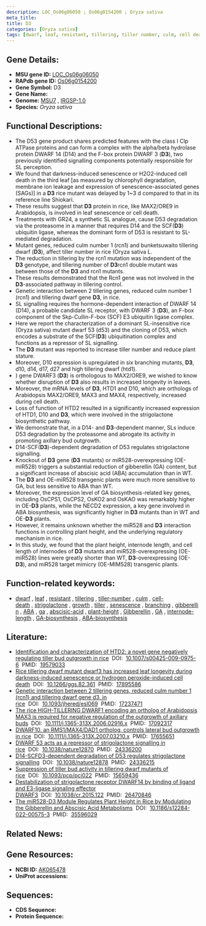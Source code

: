 ```yaml
---
description: LOC_Os06g06050 ; Os06g0154200 ; Oryza sativa
meta_title:
title: D3
categories: [Oryza sativa]
tags: [dwarf, leaf, resistant, tillering, tiller number, culm, cell death, strigolactone, growth, tiller, senescence, branching, gibberellin, ABA, ga, abscisic acid, plant height, Gibberellin, GA, internode length,  ga , GA biosynthesis,  ABA , ABA biosynthesis]
---
```


## Gene Details:
- **MSU gene ID:** [LOC_Os06g06050](http://rice.uga.edu/cgi-bin/ORF_infopage.cgi?orf=LOC_Os06g06050)  
- **RAPdb gene ID:** [Os06g0154200](https://rapdb.dna.affrc.go.jp/locus/?name=Os06g0154200)  
- **Gene Symbol:** D3
- **Gene Name:**
- **Genome:**  [MSU7](http://rice.uga.edu/)&nbsp;,&nbsp;[IRGSP-1.0](https://rapdb.dna.affrc.go.jp/download/irgsp1.html)
- **Species:** *Oryza sativa*

## Functional Descriptions:
   - The D53 gene product shares predicted features with the class I Clp ATPase proteins and can form a complex with the alpha/beta hydrolase protein DWARF 14 (D14) and the F-box protein DWARF 3 (**D3**), two previously identified signalling components potentially responsible for SL perception.
   - We found that darkness-induced senescence or H2O2-induced cell death in the third leaf [as measured by chlorophyll degradation, membrane ion leakage and expression of senescence-associated genes (SAGs)] in a **D3** rice mutant was delayed by 1~3 d compared to that in its reference line Shiokari.
   - These results suggest that **D3** protein in rice, like MAX2/ORE9 in Arabidopsis, is involved in leaf senescence or cell death.
   - Treatments with GR24, a synthetic SL analogue, cause D53 degradation via the proteasome in a manner that requires D14 and the SCF(**D3**) ubiquitin ligase, whereas the dominant form of D53 is resistant to SL-mediated degradation.
   - Mutant genes, reduced culm number 1 (rcn1) and bunketsuwaito tillering dwarf (**D3**), affect tiller number in rice (Oryza sativa L.
   - The reduction in tillering by the rcn1 mutation was independent of the **D3** genotype, and tillering number of **D3**rcn1 double mutant was between those of the **D3** and rcn1 mutants.
   - These results demonstrated that the Rcn1 gene was not involved in the **D3**-associated pathway in tillering control.
   - Genetic interaction between 2 tillering genes, reduced culm number 1 (rcn1) and tillering dwarf gene **D3**, in rice.
   - SL signalling requires the hormone-dependent interaction of DWARF 14 (D14), a probable candidate SL receptor, with DWARF 3 (**D3**), an F-box component of the Skp-Cullin-F-box (SCF) E3 ubiquitin ligase complex.
   - Here we report the characterization of a dominant SL-insensitive rice (Oryza sativa) mutant dwarf 53 (d53) and the cloning of D53, which encodes a substrate of the SCF(**D3**) ubiquitination complex and functions as a repressor of SL signalling.
   - The **D3** mutant was reported to increase tiller number and reduce plant stature.
   - Moreover, D10 expression is upregulated in six branching mutants, **D3**, d10, d14, d17, d27 and high tillering dwarf (htd1).
   - ) gene DWARF3 (**D3**) is orthologous to MAX2/ORE9, we wished to know whether disruption of **D3** also results in increased longevity in leaves.
   - Moreover, the mRNA levels of **D3**, HTD1 and D10, which are orthologs of Arabidopsis MAX2/ORE9, MAX3 and MAX4, respectively, increased during cell death.
   - Loss of function of HTD2 resulted in a significantly increased expression of HTD1, D10 and **D3**, which were involved in the strigolactone biosynthetic pathway.
   - We demonstrate that, in a D14- and **D3**-dependent manner, SLs induce D53 degradation by the proteasome and abrogate its activity in promoting axillary bud outgrowth.
   - D14-SCF(**D3**)-dependent degradation of D53 regulates strigolactone signalling.
   - Knockout of **D3** gene (**D3** mutants) or miR528-overexpressing (OE-miR528) triggers a substantial reduction of gibberellin (GA) content, but a significant increase of abscisic acid (ABA) accumulation than in WT.
   - The **D3** and OE-miR528 transgenic plants were much more sensitive to GA, but less sensitive to ABA than WT.
   - Moreover, the expression level of GA biosynthesis-related key genes, including OsCPS1, OsCPS2, OsKO2 and OsKAO was remarkably higher in OE-**D3** plants, while the NECD2 expression, a key gene involved in ABA biosynthesis, was significantly higher in **D3** mutants than in WT and OE-**D3** plants.
   - However, it remains unknown whether the miR528 and **D3** interaction functions in controlling plant height, and the underlying regulatory mechanism in rice.
   - In this study, we found that the plant height, internode length, and cell length of internodes of **D3** mutants and miR528-overexpressing (OE-miR528) lines were greatly shorter than WT, **D3**-overexpressing (OE-**D3**), and miR528 target mimicry (OE-MIM528) transgenic plants.

## Function-related keywords:
   - [dwarf](/tags/dwarf/)&nbsp;,&nbsp;[leaf](/tags/leaf/)&nbsp;,&nbsp;[resistant](/tags/resistant/)&nbsp;,&nbsp;[tillering](/tags/tillering/)&nbsp;,&nbsp;[tiller-number](/tags/tiller-number/)&nbsp;,&nbsp;[culm](/tags/culm/)&nbsp;,&nbsp;[cell-death](/tags/cell-death/)&nbsp;,&nbsp;[strigolactone](/tags/strigolactone/)&nbsp;,&nbsp;[growth](/tags/growth/)&nbsp;,&nbsp;[tiller](/tags/tiller/)&nbsp;,&nbsp;[senescence](/tags/senescence/)&nbsp;,&nbsp;[branching](/tags/branching/)&nbsp;,&nbsp;[gibberellin](/tags/gibberellin/)&nbsp;,&nbsp;[ABA](/tags/ABA/)&nbsp;,&nbsp;[ga](/tags/ga/)&nbsp;,&nbsp;[abscisic-acid](/tags/abscisic-acid/)&nbsp;,&nbsp;[plant-height](/tags/plant-height/)&nbsp;,&nbsp;[Gibberellin](/tags/Gibberellin/)&nbsp;,&nbsp;[GA](/tags/GA/)&nbsp;,&nbsp;[internode-length](/tags/internode-length/)&nbsp;,&nbsp;[GA-biosynthesis](/tags/GA-biosynthesis/)&nbsp;,&nbsp;[ABA-biosynthesis](/tags/ABA-biosynthesis/)

## Literature:
   - [Identification and characterization of HTD2: a novel gene negatively regulating tiller bud outgrowth in rice](https://www.doi.org/10.1007/s00425-009-0975-6)&nbsp;&nbsp;DOI:&nbsp;&nbsp;[10.1007/s00425-009-0975-6](https://www.doi.org/10.1007/s00425-009-0975-6)&nbsp;&nbsp;PMID:&nbsp;&nbsp;[19579033](https://pubmed.ncbi.nlm.nih.gov/19579033/)
   - [Rice tillering dwarf mutant dwarf3 has increased leaf longevity during darkness-induced senescence or hydrogen peroxide-induced cell death](https://www.doi.org/10.1266/ggs.82.361)&nbsp;&nbsp;DOI:&nbsp;&nbsp;[10.1266/ggs.82.361](https://www.doi.org/10.1266/ggs.82.361)&nbsp;&nbsp;PMID:&nbsp;&nbsp;[17895586](https://pubmed.ncbi.nlm.nih.gov/17895586/)
   - [Genetic interaction between 2 tillering genes, reduced culm number 1 (rcn1) and tillering dwarf gene d3, in rice](https://www.doi.org/10.1093/jhered/esl069)&nbsp;&nbsp;DOI:&nbsp;&nbsp;[10.1093/jhered/esl069](https://www.doi.org/10.1093/jhered/esl069)&nbsp;&nbsp;PMID:&nbsp;&nbsp;[17237471](https://pubmed.ncbi.nlm.nih.gov/17237471/)
   - [The rice HIGH-TILLERING DWARF1 encoding an ortholog of Arabidopsis MAX3 is required for negative regulation of the outgrowth of axillary buds](https://www.doi.org/10.1111/j.1365-313X.2006.02916.x)&nbsp;&nbsp;DOI:&nbsp;&nbsp;[10.1111/j.1365-313X.2006.02916.x](https://www.doi.org/10.1111/j.1365-313X.2006.02916.x)&nbsp;&nbsp;PMID:&nbsp;&nbsp;[17092317](https://pubmed.ncbi.nlm.nih.gov/17092317/)
   - [DWARF10, an RMS1/MAX4/DAD1 ortholog, controls lateral bud outgrowth in rice](https://www.doi.org/10.1111/j.1365-313X.2007.03210.x)&nbsp;&nbsp;DOI:&nbsp;&nbsp;[10.1111/j.1365-313X.2007.03210.x](https://www.doi.org/10.1111/j.1365-313X.2007.03210.x)&nbsp;&nbsp;PMID:&nbsp;&nbsp;[17655651](https://pubmed.ncbi.nlm.nih.gov/17655651/)
   - [DWARF 53 acts as a repressor of strigolactone signalling in rice](https://www.doi.org/10.1038/nature12870)&nbsp;&nbsp;DOI:&nbsp;&nbsp;[10.1038/nature12870](https://www.doi.org/10.1038/nature12870)&nbsp;&nbsp;PMID:&nbsp;&nbsp;[24336200](https://pubmed.ncbi.nlm.nih.gov/24336200/)
   - [D14-SCFD3-dependent degradation of D53 regulates strigolactone signalling](https://www.doi.org/10.1038/nature12878)&nbsp;&nbsp;DOI:&nbsp;&nbsp;[10.1038/nature12878](https://www.doi.org/10.1038/nature12878)&nbsp;&nbsp;PMID:&nbsp;&nbsp;[24336215](https://pubmed.ncbi.nlm.nih.gov/24336215/)
   - [Suppression of tiller bud activity in tillering dwarf mutants of rice](https://www.doi.org/10.1093/pcp/pci022)&nbsp;&nbsp;DOI:&nbsp;&nbsp;[10.1093/pcp/pci022](https://www.doi.org/10.1093/pcp/pci022)&nbsp;&nbsp;PMID:&nbsp;&nbsp;[15659436](https://pubmed.ncbi.nlm.nih.gov/15659436/)
   - [Destabilization of strigolactone receptor DWARF14 by binding of ligand and E3-ligase signaling effector DWARF3](https://www.doi.org/10.1038/cr.2015.122)&nbsp;&nbsp;DOI:&nbsp;&nbsp;[10.1038/cr.2015.122](https://www.doi.org/10.1038/cr.2015.122)&nbsp;&nbsp;PMID:&nbsp;&nbsp;[26470846](https://pubmed.ncbi.nlm.nih.gov/26470846/)
   - [The miR528-D3 Module Regulates Plant Height in Rice by Modulating the Gibberellin and Abscisic Acid Metabolisms](https://www.doi.org/10.1186/s12284-022-00575-3)&nbsp;&nbsp;DOI:&nbsp;&nbsp;[10.1186/s12284-022-00575-3](https://www.doi.org/10.1186/s12284-022-00575-3)&nbsp;&nbsp;PMID:&nbsp;&nbsp;[35596029](https://pubmed.ncbi.nlm.nih.gov/35596029/)

## Related News:

## Gene Resources:
- **NCBI ID:**  [AK065478](http://www.ncbi.nlm.nih.gov/nuccore/AK065478)
- **UniProt accessions:** [](https://www.uniprot.org/uniprotkb//entry)

## Sequences:
- **CDS Sequence:**
- **Protein Sequence:**
